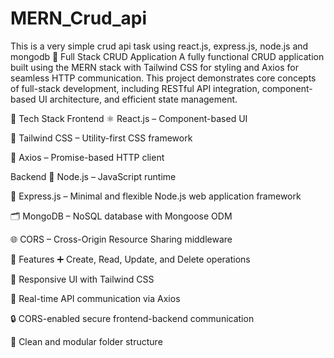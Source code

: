 # MERN_Crud_api
This is a very simple crud api task using react.js, express.js, node.js and mongodb
📘 Full Stack CRUD Application
A fully functional CRUD application built using the MERN stack with Tailwind CSS for styling and Axios for seamless HTTP communication. This project demonstrates core concepts of full-stack development, including RESTful API integration, component-based UI architecture, and efficient state management.

🔧 Tech Stack
Frontend
⚛️ React.js – Component-based UI

🎨 Tailwind CSS – Utility-first CSS framework

📡 Axios – Promise-based HTTP client

Backend
🧠 Node.js – JavaScript runtime

🚀 Express.js – Minimal and flexible Node.js web application framework

🗂️ MongoDB – NoSQL database with Mongoose ODM

🌐 CORS – Cross-Origin Resource Sharing middleware

📌 Features
➕ Create, Read, Update, and Delete operations

📱 Responsive UI with Tailwind CSS

🔁 Real-time API communication via Axios

🔒 CORS-enabled secure frontend-backend communication 

🧩 Clean and modular folder structure